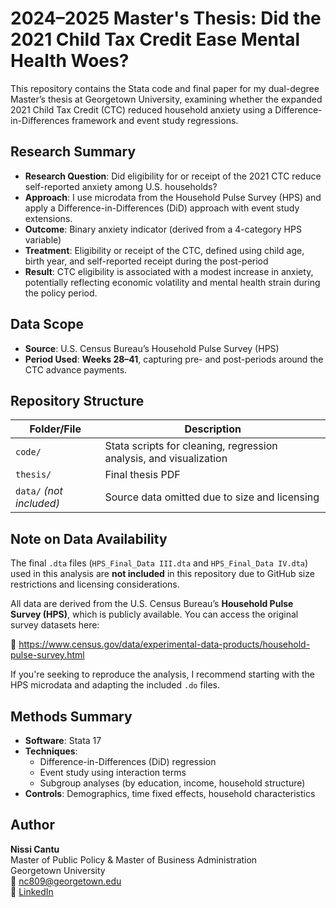 # 2024–2025 Master's Thesis: Did the 2021 Child Tax Credit Ease Mental Health Woes?

This repository contains the Stata code and final paper for my dual-degree Master’s thesis at Georgetown University, examining whether the expanded 2021 Child Tax Credit (CTC) reduced household anxiety using a Difference-in-Differences framework and event study regressions.

## Research Summary

- **Research Question**: Did eligibility for or receipt of the 2021 CTC reduce self-reported anxiety among U.S. households?
- **Approach**: I use microdata from the Household Pulse Survey (HPS) and apply a Difference-in-Differences (DiD) approach with event study extensions.
- **Outcome**: Binary anxiety indicator (derived from a 4-category HPS variable)
- **Treatment**: Eligibility or receipt of the CTC, defined using child age, birth year, and self-reported receipt during the post-period
- **Result**: CTC eligibility is associated with a modest increase in anxiety, potentially reflecting economic volatility and mental health strain during the policy period.

## Data Scope

- **Source**: U.S. Census Bureau’s Household Pulse Survey (HPS)
- **Period Used**: **Weeks 28–41**, capturing pre- and post-periods around the CTC advance payments.

## Repository Structure

| Folder/File                             | Description |
|-----------------------------------------|-------------|
| `code/`                                 | Stata scripts for cleaning, regression analysis, and visualization |
| `thesis/`                               | Final thesis PDF |
| `data/` *(not included)*                | Source data omitted due to size and licensing |

## Note on Data Availability

The final `.dta` files (`HPS_Final_Data III.dta` and `HPS_Final_Data IV.dta`) used in this analysis are **not included** in this repository due to GitHub size restrictions and licensing considerations.

All data are derived from the U.S. Census Bureau’s **Household Pulse Survey (HPS)**, which is publicly available. You can access the original survey datasets here:

🔗 https://www.census.gov/data/experimental-data-products/household-pulse-survey.html

If you're seeking to reproduce the analysis, I recommend starting with the HPS microdata and adapting the included `.do` files.

## Methods Summary

- **Software**: Stata 17
- **Techniques**:
  - Difference-in-Differences (DiD) regression
  - Event study using interaction terms
  - Subgroup analyses (by education, income, household structure)
- **Controls**: Demographics, time fixed effects, household characteristics

## Author

**Nissi Cantu**  
Master of Public Policy & Master of Business Administration  
Georgetown University  
📧 nc809@georgetown.edu  
🔗 [LinkedIn](https://www.linkedin.com/in/nissi-cantu/)
